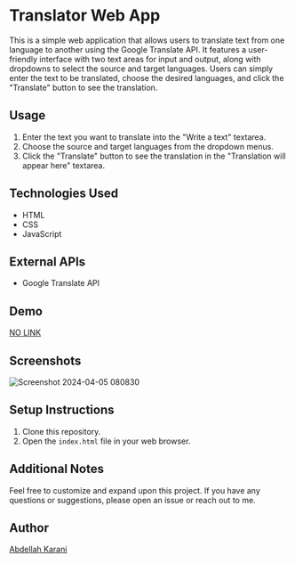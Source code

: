 
# Translator Web App

This is a simple web application that allows users to translate text from one language to another using the Google Translate API. It features a user-friendly interface with two text areas for input and output, along with dropdowns to select the source and target languages. Users can simply enter the text to be translated, choose the desired languages, and click the "Translate" button to see the translation.

## Usage

1. Enter the text you want to translate into the "Write a text" textarea.
2. Choose the source and target languages from the dropdown menus.
3. Click the "Translate" button to see the translation in the "Translation will appear here" textarea.

## Technologies Used

- HTML
- CSS
- JavaScript

## External APIs

- Google Translate API

## Demo

[NO LINK](#)  <!-- Replace # with the URL of your live demo -->

## Screenshots

![Screenshot 2024-04-05 080830](https://github.com/AbdellahKarani/building_translater/assets/139627717/98fd9ec9-77f8-4878-8ec2-8ef80e94f950)

## Setup Instructions

1. Clone this repository.
2. Open the `index.html` file in your web browser.

## Additional Notes

Feel free to customize and expand upon this project. If you have any questions or suggestions, please open an issue or reach out to me.

## Author

[Abdellah Karani](https://github.com/AbdellahKarani)

